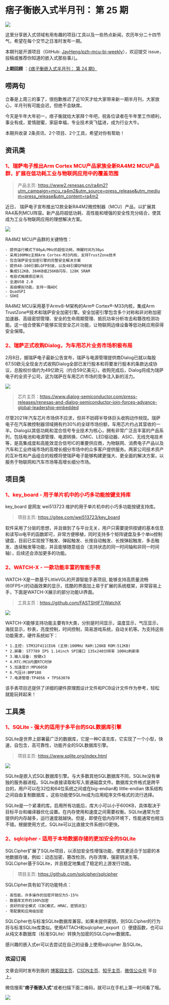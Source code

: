 # 痞子衡嵌入式半月刊： 第 25 期

![](http://henjay724.com/image/cnblogs/pzh_mcu_bi_weekly.PNG)

这里分享嵌入式领域有用有趣的项目/工具以及一些热点新闻，农历年分二十四节气，希望在每个交节之日准时发布一期。

本期刊是开源项目（GitHub: [JayHeng/pzh-mcu-bi-weekly](https://github.com/JayHeng/pzh-mcu-bi-weekly)），欢迎提交 issue，投稿或推荐你知道的嵌入式那些事儿。

**上期回顾** ：[《痞子衡嵌入式半月刊： 第 24 期》](https://www.cnblogs.com/henjay724/p/14322190.html)

## 唠两句

立春是上周三的事了，很抱歉推迟了近10天才给大家带来新一期半月刊，大家放心，半月刊有可能会迟，但绝不会缺席。

今天是牛年大年初一，痞子衡就给大家拜个年吧，祝各位读者在牛年里工作顺利，事业有成，爱情甜蜜，家庭幸福，专业技术突飞猛进，成为行业大牛。

本期共收录 2条资讯、2个项目、2个工具，希望对你有帮助！

## 资讯类

### <font color="red">1、瑞萨电子推出Arm Cortex MCU产品家族全新RA4M2 MCU产品群，扩展在低功耗工业与物联网应用中的覆盖范围</font>

> 产品主页:  https://www2.renesas.cn/ra4m2?utm_campaign=mcu_ra4m2&utm_source=press_release&utm_medium=press_release&utm_content=ra4m2

近日， 瑞萨电子宣布推出12款全新RA4M2微控制器（MCU）产品，以扩展其RA4系列MCU阵容。新产品将超低功耗、高性能和增强的安全性充分结合，使其成为工业与物联网应用的理想解决方案。 

![](http://henjay724.com/image/biweekly/RA4M2.jpg)

RA4M2 MCU产品群的关键特性：

```text
- 提供运行模式下80μA/MHz的超低功耗，唤醒时间为30μs
- 采用100MHz主频Arm Cortex-M33内核，支持TrustZone技术
- 包含瑞萨安全加密引擎的完整安全解决方案
- 提供48-100引脚LQFP封装，以及48引脚QFN封装
- 集成512KB、384KB或256KB闪存，128K SRAM
- 电容式触摸感应单元
- 全速USB 2.0
- 高级模拟功能，支持一路ADC
- QuadSPI
- SDHI
```

RA4M2 MCU采用基于Armv8-M架构的Arm® Cortex®-M33内核，集成Arm TrustZone®技术和瑞萨安全加密引擎。安全加密引擎包含多个对称和非对称加密加速器、高级密钥管理、安全的生命周期管理、抵抗功率分析攻击和篡改检测功能。这一组合使客户能够实现安全芯片功能，让物联网边缘设备等低功耗应用获得安全保障。

### <font color="red">2、瑞萨正式收购Dialog，为车用芯片业务市场积极布局</font>

2月8日，据瑞萨电子最新公告宣布，瑞萨与电源管理提供商Dialog已就以每股67.50欧元全现金方式收购Dialog全部已发行股本和将要发行股本的条款达成协议，总股权价值约为49亿欧元（约合59亿美元）。收购完成后，Dialog将成为瑞萨电子的全资子公司，这为瑞萨在车用芯片市场的竞争注入新的活力。

![](http://henjay724.com/image/biweekly/Dialog_Renesas.png)

> 芯片主页：https://www.dialog-semiconductor.com/press-releases/renesas-and-dialog-semiconductor-join-forces-advance-global-leadership-embedded

尽管2021年汽车芯片市场供不应求，但并不妨碍半导体巨头收购动作频现。瑞萨电子在汽车微控制器领域拥有约30%的全球市场份额，车用芯片约占其营收的一半。Dialog以其低功耗和混合信号专业技术为核心，拥有非常广泛且丰富的产品系列，包括电池和电源管理、电源转换、CMIC、LED驱动器、ASIC、无线充电技术等，是高集成度和高能效混合信号IC的重要供应商，为物联网、消费电子产品以及汽车和工业终端市场的高增长细分市场中的众多客户提供服务。两家公司技术资产的互补性和产品组合的规模将使瑞萨电子能够构建更强大、更全面的解决方案，以服务于物联网和汽车市场等高增长细分市场。

## 项目类

### <font color="red">1、key_board - 用于单片机中的小巧多功能按键支持库</font>

key_board 是网友 wei513723 维护的用于单片机中的小巧多功能按键支持库。

> 项目主页: https://gitee.com/wei513723/key_board

软件采用了分层的思想，并且做到了与平台无关，用户只需要提供按键的基本信息和读写io电平的函数即可，非常方便移植，同时支持多个矩阵键盘及多个单io控制键盘，目前已实现按下触发、弹起触发、长按自动触发、长按弹起触发、多击触发、连续触发等功能，并且能够随意组合（支持状态的同一时间轴和非同一时间轴），后续还会添加更多的功能。

### <font color="red">2、WATCH-X - 一款功能丰富的智能手表</font>

WATCH-X是一款基于LittleVGL的开源智能手表项目, 能够支持高质量流畅(60FPS+)的动画效果的显示，炫酷的界面加上易于扩展的系统框架，非常容易上手，下面是WATCH-X展示的部分功能UI界面。

> 工具主页：https://github.com/FASTSHIFT/WatchX

![](http://henjay724.com/image/biweekly/Watch-X.png)

WATCH-X能够支持功能主要有9大类，分别是时间显示，温度显示，气压显示，海拔显示，秒表，亮度控制，时间控制，简易游戏系统，自动关机等。为支持这些功能需求，硬件系统如下：

```text
* 1.主控: STM32F411CEU6 (主频:100MHz RAM:128KB ROM:512KB)
* 2.屏幕: ST7789 IPS 1.14inch SPI接口 135x240分辨率 100Hz刷新率
* 3.输入设备: 按键x3
* 4.RTC:MCU内置RTC时钟
* 5.加速度计:MPU6050
* 6.气压计:BMP180
* 7.电源管理:TP4056 + TPS63070
```

该手表项目还提供了详细的硬件原理图设计文件和PCB设计文件作为参考，轻松就能玩转起来！

## 工具类

### <font color="red">1、SQLite - 强大的适用于多平台的SQL数据库引擎 </font>

SQLite是世界上部署最广泛的数据库，它是一种C语言库，它实现了一个小型，快速，自包含，高可靠性，功能齐全的SQL数据库引擎。

> 项目主页: https://www.sqlite.org/index.html

![](http://henjay724.com/image/biweekly/SQLite.jpg)

SQLite是嵌入式SQL数据库引擎。与大多数其他SQL数据库不同，SQLite没有单独的服务器进程。SQLite直接读取和写入普通磁盘文件。数据库文件格式是跨平台的，用户可以在32位和64位系统之间或在big-endian和 little-endian 体系结构之间自由复制数据库 。这些功能使SQLite成为应用程序文件格式的流行选择。

SQLite是一个紧凑的库。启用所有功能后，库大小可以小于600KB，具体取决于目标平台和编译器优化设置。在内存使用和速度之间需要权衡。SQLite通常为您提供的内存越多，运行速度就越快。但是，即使在低内存环境下，性能通常也相当不错。根据使用方式，SQLite可以比直接文件系统I/O更快。

### <font color="red">2、sqlcipher - 适用于本地数据存储的更加安全的SQLite</font>

SQLCipher扩展了SQLite项目，以添加安全性增强功能，使其更适合于加密的本地数据存储，例如：动态加密，篡改检测，内存清理，强密钥派生等。SQLCipher基于SQLite，并且稳定地集成了稳定的上游发行功能。

> 项目主页: https://github.com/sqlcipher/sqlcipher

SQLCipher具有如下的功能特点：

```text
- 高性能，许多操作的加密开销仅为5-15％
- 数据库文件的100%加密
- 良好的安全模式（CBC模式，HMAC，密钥派生）
- 零配置和应用级加密
```

SQLCipher也与标准SQLite数据库兼容。如果未提供密钥，则SQLCipher的行为将与标准SQLite库类似。使用ATTACH和sqlcipher_export（）便捷函数，也可以从纯文本数据库（标准SQLite）转换为加密的SQLCipher数据库。

感兴趣的嵌入式er可以去尝试在自己的设备上使用sqlcipher 及SQLite。

### 欢迎订阅

文章会同时发布到我的 [博客园主页](https://www.cnblogs.com/henjay724/)、[CSDN主页](https://blog.csdn.net/henjay724)、[知乎主页](https://www.zhihu.com/people/henjay724)、[微信公众号](http://weixin.sogou.com/weixin?type=1&query=痞子衡嵌入式) 平台上。

微信搜索"__痞子衡嵌入式__"或者扫描下面二维码，就可以在手机上第一时间看了哦。

![](http://henjay724.com/image/github/pzhMcu_qrcode_258x258.jpg)

